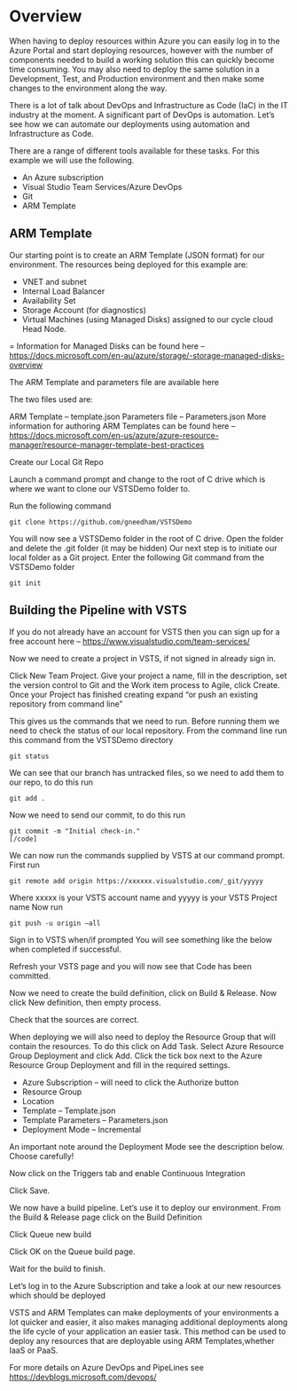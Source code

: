 # Overview

When having to deploy resources within Azure you can easily log in to the Azure Portal and start deploying resources, however with the number of components needed to build a working solution this can quickly become time consuming. You may also need to deploy the same solution in a Development, Test, and Production environment and then make some changes to the environment along the way.

There is a lot of talk about DevOps and Infrastructure as Code (IaC) in the IT industry at the moment. A significant part of DevOps is automation. Let’s see how we can automate our deployments using automation and Infrastructure as Code.

There are a range of different tools available for these tasks. For this example we will use the following.

- An Azure subscription
- Visual Studio Team Services/Azure DevOps
- Git
- ARM Template

## ARM Template

Our starting point is to create an ARM Template (JSON format) for our environment. The resources being deployed for this example are:

- VNET and subnet
- Internal Load Balancer
- Availability Set
- Storage Account (for diagnostics)
 - Virtual Machines (using Managed Disks) assigned to our cycle cloud Head Node.

= Information for Managed Disks can be found here – https://docs.microsoft.com/en-au/azure/storage/-storage-managed-disks-overview

The ARM Template and parameters file are available here

The two files used are:

ARM Template – template.json
Parameters file – Parameters.json
More information for authoring ARM Templates can be found here – https://docs.microsoft.com/en-us/azure/azure-resource-manager/resource-manager-template-best-practices

Create our Local Git Repo

Launch a command prompt and change to the root of C drive which is where we want to clone our VSTSDemo folder to.

Run the following command
```
git clone https://github.com/gneedham/VSTSDemo
```

You will now see a VSTSDemo folder in the root of C drive. Open the folder and delete the .git folder (it may be hidden)
Our next step is to initiate our local folder as a Git project.
Enter the following Git command from the VSTSDemo folder

```
git init
```

## Building the Pipeline with VSTS

If you do not already have an account for VSTS then you can sign up for a free account here – https://www.visualstudio.com/team-services/

Now we need to create a project in VSTS, if not signed in already sign in.

Click New Team Project.
Give your project a name, fill in the description, set the version control to Git and the Work item process to Agile, click Create.
Once your Project has finished creating expand “or push an existing repository from command line”

This gives us the commands that we need to run. Before running them we need to check the status of our local repository. From the command line run this command from the VSTSDemo directory

```
git status
```
 
We can see that our branch has untracked files, so we need to add them to our repo, to do this run

```
git add .
```

Now we need to send our commit, to do this run

```
git commit -m "Initial check-in."
[/code]
```

We can now run the commands supplied by VSTS at our command prompt. First run

```
git remote add origin https://xxxxxx.visualstudio.com/_git/yyyyy
```

Where xxxxx is your VSTS account name and yyyyy is your VSTS Project name
Now run

```
git push -u origin –all
```

Sign in to VSTS when/if prompted
You will see something like the below when completed if successful.

Refresh your VSTS page and you will now see that Code has been committed.

Now we need to create the build definition, click on Build & Release. Now click New definition, then empty process.

Check that the sources are correct.

When deploying we will also need to deploy the Resource Group that will contain the resources. To do this click on Add Task. Select Azure Resource Group Deployment and click Add.
Click the tick box next to the Azure Resource Group Deployment and fill in the required settings.

- Azure Subscription – will need to click the  Authorize button
- Resource Group
- Location
- Template – Template.json
- Template Parameters – Parameters.json
- Deployment Mode – Incremental

An important note around the Deployment Mode see the description below. Choose carefully!

Now click on the Triggers tab and enable Continuous Integration

Click Save.

We now have a build pipeline. Let’s use it to deploy our environment. From the Build & Release page click on the Build Definition

Click Queue new build

Click OK on the Queue build page.

Wait for the build to finish.

Let’s log in to the Azure Subscription and take a look at our new resources which should be deployed

VSTS and ARM Templates can make deployments of your environments a lot quicker and easier, it also makes managing additional deployments along the life cycle of your application an easier task. This method can be used to deploy any resources that are deployable using ARM Templates,whether IaaS or PaaS.

For more details on Azure DevOps and PipeLines see https://devblogs.microsoft.com/devops/ 